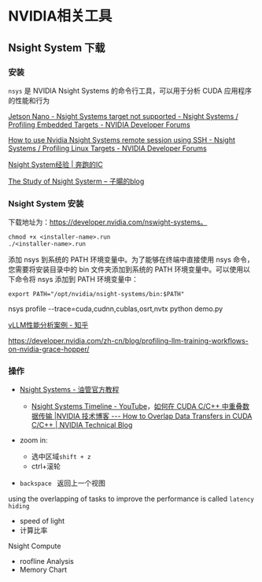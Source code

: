 # NVIDIA相关工具

## Nsight System 下载

### 安装
`nsys` 是 NVIDIA Nsight Systems 的命令行工具，可以用于分析 CUDA 应用程序的性能和行为


[Jetson Nano - Nsight Systems target not supported - Nsight Systems / Profiling Embedded Targets - NVIDIA Developer Forums](https://forums.developer.nvidia.com/t/jetson-nano-nsight-systems-target-not-supported/256990)

[How to use Nvidia Nsight Systems remote session using SSH - Nsight Systems / Profiling Linux Targets - NVIDIA Developer Forums](https://forums.developer.nvidia.com/t/how-to-use-nvidia-nsight-systems-remote-session-using-ssh/222960/6)

[Nsight System经验 | 奔跑的IC](https://zmurder.github.io/CUDA/Nsight/Nsight%20System%E7%BB%8F%E9%AA%8C/)

[The Study of Nsight Systerm – 子暘的blog](https://zhangweihao.cn/the-study-of-nsight-systerm/)


### Nsight System 安装

下载地址为：https://developer.nvidia.com/nswight-systems。

```shell
chmod +x <installer-name>.run
./<installer-name>.run
```

添加 nsys 到系统的 PATH 环境变量中。为了能够在终端中直接使用 nsys 命令，您需要将安装目录中的 bin 文件夹添加到系统的 PATH 环境变量中。可以使用以下命令将 nsys 添加到 PATH 环境变量中：

```shell title="换成实际安装路径"
export PATH="/opt/nvidia/nsight-systems/bin:$PATH"
```


nsys profile --trace=cuda,cudnn,cublas,osrt,nvtx python demo.py


[vLLM性能分析案例 - 知乎](https://zhuanlan.zhihu.com/p/18702718502)

https://developer.nvidia.com/zh-cn/blog/profiling-llm-training-workflows-on-nvidia-grace-hopper/


### 操作
- [Nsight Systems - 油管官方教程](https://www.youtube.com/playlist?list=PL5B692fm6--uxmZ5qUnF-y5xaF8enRZGg)
  - [Nsight Systems Timeline - YouTube](https://www.youtube.com/watch?v=TGChXcFm-Yo)，[如何在 CUDA C/C++ 中重叠数据传输 |NVIDIA 技术博客 --- How to Overlap Data Transfers in CUDA C/C++ | NVIDIA Technical Blog](https://developer.nvidia.com/blog/how-overlap-data-transfers-cuda-cc/)

- zoom in: 
  - 选中区域`shift + z`
  - ctrl+滚轮
- `backspace ` 返回上一个视图


using the overlapping of tasks to improve the performance is called `latency hiding`


- speed of light 
- 计算比率



Nsight Compute

- roofline Analysis
- Memory Chart